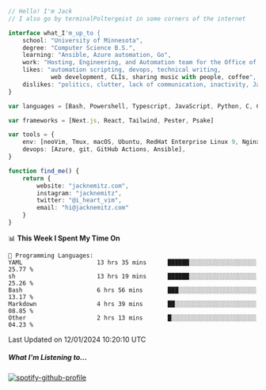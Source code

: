 ```typescript
// Hello! I'm Jack
// I also go by terminalPoltergeist in some corners of the internet

interface what_I'm_up_to {
    school: "University of Minnesota",
    degree: "Computer Science B.S.",
    learning: "Ansible, Azure automation, Go",
    work: "Hosting, Engineering, and Automation team for the Office of Information Technology at UMN",
    likes: "automation scripting, devops, technical writing,
            web development, CLIs, sharing music with people, coffee",
    dislikes: "politics, clutter, lack of communication, inactivity, Java",
}

var languages = [Bash, Powershell, Typescript, JavaScript, Python, C, C++]

var frameworks = [Next.js, React, Tailwind, Pester, Psake]

var tools = {
    env: [neoVim, Tmux, macOS, Ubuntu, RedHat Enterprise Linux 9, Nginx, DigitalOcean, Cloudflare],
    devops: [Azure, git, GitHub Actions, Ansible],
}

function find_me() {
    return {
        website: "jacknemitz.com",
        instagram: "jacknemitz",
        twitter: "@i_heart_vim",
        email: "hi@jacknemitz.com"
    }
}
```

<!--START_SECTION:waka-->
📊 **This Week I Spent My Time On** 

```text
💬 Programming Languages: 
YAML                     13 hrs 35 mins      ██████░░░░░░░░░░░░░░░░░░░   25.77 % 
sh                       13 hrs 19 mins      ██████░░░░░░░░░░░░░░░░░░░   25.26 % 
Bash                     6 hrs 56 mins       ███░░░░░░░░░░░░░░░░░░░░░░   13.17 % 
Markdown                 4 hrs 39 mins       ██░░░░░░░░░░░░░░░░░░░░░░░   08.85 % 
Other                    2 hrs 13 mins       █░░░░░░░░░░░░░░░░░░░░░░░░   04.23 % 
```


 Last Updated on 12/01/2024 10:20:10 UTC
<!--END_SECTION:waka-->

##### What I'm Listening to...

[![spotify-github-profile](https://spotify-github-profile.vercel.app/api/view?uid=jack.nemitz&cover_image=true&show_offline=true&bar_color=53b14f&bar_color_cover=false&background_color=121212FF)](https://spotify-github-profile.vercel.app/api/view?uid=jack.nemitz&redirect=true)

